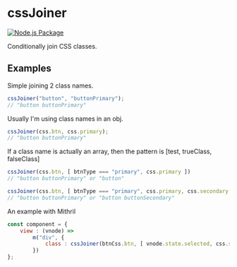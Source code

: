 # cssJoiner

[![Node.js Package](https://github.com/kevinkace/cssJoiner/actions/workflows/npm-publish.yml/badge.svg)](https://github.com/kevinkace/cssJoiner/actions/workflows/npm-publish.yml)

Conditionally join CSS classes.

## Examples

Simple joining 2 class names.

```js
cssJoiner("button", "buttonPrimary");
// "button buttonPrimary"
```

Usually I'm using class names in an obj.

```js
cssJoiner(css.btn, css.primary);
// "button buttonPrimary"
```

If a class name is actually an array, then the pattern is [test, trueClass, falseClass]

```js
cssJoiner(css.btn, [ btnType === "primary", css.primary ])
// "button buttonPrimary" or "button"

cssJoiner(css.btn, [ btnType === "primary", css.primary, css.secondary ])
// "button buttonPrimary" or "button buttonSecondary"
```

An example with Mithril

```js
const component = {
    view : (vnode) =>
        m("div", {
            class : cssJoiner(btnCss.btn, [ vnode.state.selected, css.selected ])
        })
};
```
